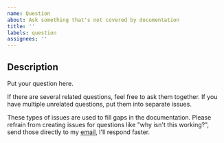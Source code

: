 ```yaml
---
name: Question
about: Ask something that's not covered by documentation
title: ''
labels: question
assignees: ''
---
```


## Description
Put your question here.

If there are several related questions, feel free to ask them together.
If you have multiple unrelated questions, put them into separate issues.

These types of issues are used to fill gaps in the documentation.
Please refrain from creating issues for questions like "why isn't this working?",
send those directly to my [email](mailto:tin.svagelj@live.com), I'll respond faster.
